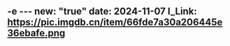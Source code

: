 -e ---
new: "true"
date: 2024-11-07
I_Link: https://pic.imgdb.cn/item/66fde7a30a206445e36ebafe.png
---

